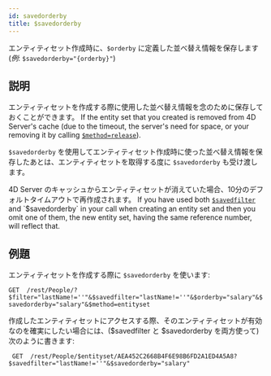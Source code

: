 ```yaml
---
id: savedorderby
title: $savedorderby
---
```


エンティティセット作成時に、`$orderby` に定義した並べ替え情報を保存します (_例_: `$savedorderby="{orderby}"`)

## 説明

エンティティセットを作成する際に使用した並べ替え情報を念のために保存しておくことができます。 If the entity set that you created is removed from 4D Server's cache (due to the timeout, the server's need for space, or your removing it by calling [`$method=release`]($method.md#methodrelease)).

`$savedorderby` を使用してエンティティセット作成時に使った並べ替え情報を保存したあとは、エンティティセットを取得する度に `$savedorderby` も受け渡します。

4D Server のキャッシュからエンティティセットが消えていた場合、10分のデフォルトタイムアウトで再作成されます。 If you have used both [`$savedfilter`]($savedfilter.md) and `$savedorderby` in your call when creating an entity set and then you omit one of them, the new entity set, having the same reference number, will reflect that.

## 例題

エンティティセットを作成する際に `$savedorderby` を使います:

`GET  /rest/People/?$filter="lastName!=''"&$savedfilter="lastName!=''"&$orderby="salary"&$savedorderby="salary"&$method=entityset`

作成したエンティティセットにアクセスする際、そのエンティティセットが有効なのを確実にしたい場合には、($savedfilter と $savedorderby を両方使って) 次のように書きます:

` GET  /rest/People/$entityset/AEA452C2668B4F6E98B6FD2A1ED4A5A8?$savedfilter="lastName!=''"&$savedorderby="salary"`
